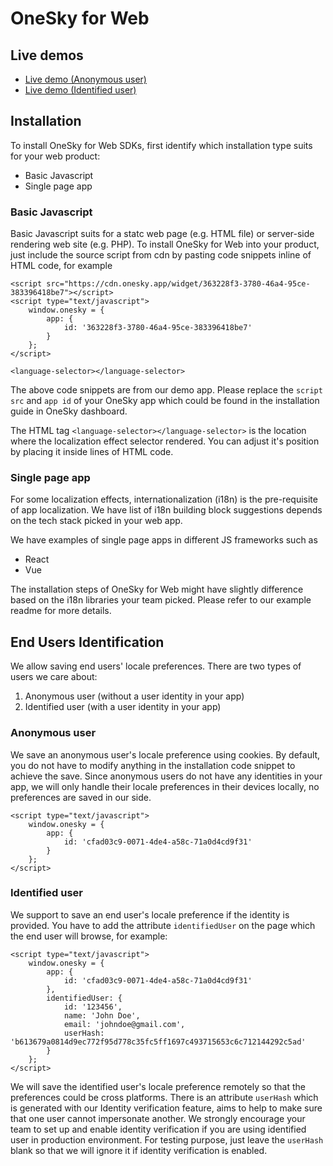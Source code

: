 # OneSky for Web

## Live demos
- [Live demo (Anonymous user)](https://onesky.github.io/onesky-for-web/examples/basic-javascript/anonymous_user.html)
- [Live demo (Identified user)](https://onesky.github.io/onesky-for-web/examples/basic-javascript/identified_user.html)

## Installation
To install OneSky for Web SDKs, first identify which installation type suits for your web product:
- Basic Javascript
- Single page app

### Basic Javascript
Basic Javascript suits for a statc web page (e.g. HTML file) or server-side rendering web site (e.g. PHP). To install OneSky for Web into your product, just include the source script from cdn by pasting code snippets inline of HTML code, for example

```
<script src="https://cdn.onesky.app/widget/363228f3-3780-46a4-95ce-383396418be7"></script>
<script type="text/javascript">
    window.onesky = {
        app: {
            id: '363228f3-3780-46a4-95ce-383396418be7'
        }
    };
</script>

<language-selector></language-selector>
```
The above code snippets are from our demo app. Please replace the `script src` and `app id` of your OneSky app which could be found in the installation guide in OneSky dashboard.

The HTML tag `<language-selector></language-selector>` is the location where the localization effect selector rendered. You can adjust it's position by placing it inside lines of HTML code.

### Single page app
For some localization effects, internationalization (i18n) is the pre-requisite of app localization. We have list of i18n building block suggestions depends on the tech stack picked in your web app.

We have examples of single page apps in different JS frameworks such as
- React
- Vue

The installation steps of OneSky for Web might have slightly difference based on the i18n libraries your team picked. Please refer to our example readme for more details.

## End Users Identification
We allow saving end users' locale preferences. There are two types of users we care about:
1. Anonymous user (without a user identity in your app)
1. Identified user (with a user identity in your app)

### Anonymous user
We save an anonymous user's locale preference using cookies. By default, you do not have to modify anything in the installation code snippet to achieve the save. Since anonymous users do not have any identities in your app, we will only handle their locale preferences in their devices locally, no preferences are saved in our side.

```
<script type="text/javascript">
    window.onesky = {
        app: {
            id: 'cfad03c9-0071-4de4-a58c-71a0d4cd9f31'
        }
    };
</script>
```

### Identified user
We support to save an end user's locale preference if the identity is provided. You have to add the attribute `identifiedUser` on the page which the end user will browse, for example:
```
<script type="text/javascript">
    window.onesky = {
        app: {
            id: 'cfad03c9-0071-4de4-a58c-71a0d4cd9f31'
        },
        identifiedUser: {
            id: '123456',
            name: 'John Doe',
            email: 'johndoe@gmail.com',
            userHash: 'b613679a0814d9ec772f95d778c35fc5ff1697c493715653c6c712144292c5ad'
        }
    };
</script>
```
We will save the identified user's locale preference remotely so that the preferences could be cross platforms. There is an attribute `userHash` which is generated with our Identity verification feature, aims to help to make sure that one user cannot impersonate another. We strongly encourage your team to set up and enable identity verification if you are using identified user in production environment. For testing purpose, just leave the `userHash` blank so that we will ignore it if identity verification is enabled.

